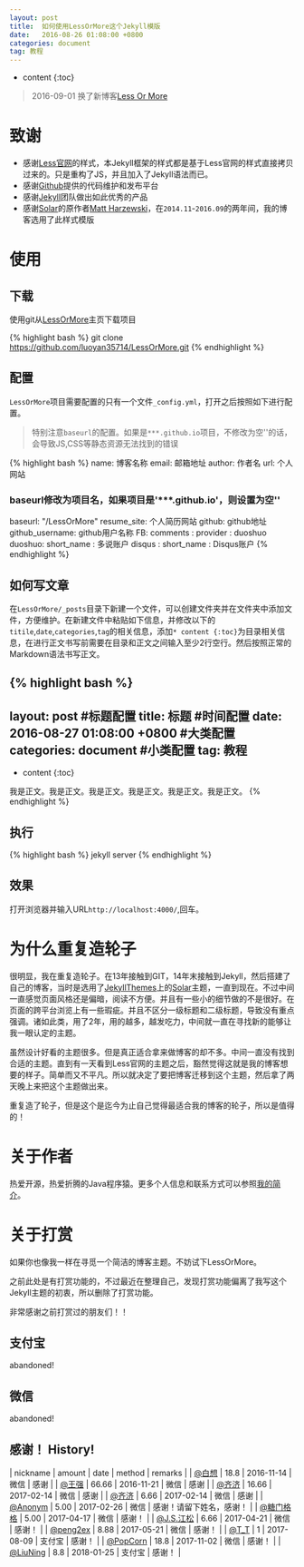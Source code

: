 ```yaml
---
layout: post
title:  如何使用LessOrMore这个Jekyll模版
date:   2016-08-26 01:08:00 +0800
categories: document
tag: 教程
---
```


* content
{:toc}


> 2016-09-01 换了新博客[Less Or More](https://github.com/luoyan35714/LessOrMore)

致谢
====================================
+ 感谢[Less官网](http://lesscss.cn/)的样式，本Jekyll框架的样式都是基于Less官网的样式直接拷贝过来的。只是重构了JS，并且加入了Jekyll语法而已。
+ 感谢[Github](https://github.com/)提供的代码维护和发布平台
+ 感谢[Jekyll](https://jekyllrb.com/)团队做出如此优秀的产品
+ 感谢[Solar](https://github.com/mattvh/solar-theme-jekyll)的原作者[Matt Harzewski](http://www.webmaster-source.com/)，在`2014.11`-`2016.09`的两年间，我的博客选用了此样式模版


使用
====================================

下载
------------------------------------

使用git从[LessOrMore](https://github.com/luoyan35714/LessOrMore.git)主页下载项目

{% highlight bash %}
git clone https://github.com/luoyan35714/LessOrMore.git
{% endhighlight %}

配置
------------------------------------

`LessOrMore`项目需要配置的只有一个文件`_config.yml`，打开之后按照如下进行配置。

> 特别注意`baseurl`的配置。如果是`***.github.io`项目，不修改为空''的话，会导致JS,CSS等静态资源无法找到的错误

{% highlight bash %}
name: 博客名称
email: 邮箱地址
author: 作者名
url: 个人网站
### baseurl修改为项目名，如果项目是'***.github.io'，则设置为空''
baseurl: "/LessOrMore"
resume_site: 个人简历网站
github: github地址
github_username: github用户名称
FB:
  comments :
    provider : duoshuo
    duoshuo:
        short_name : 多说账户
    disqus :
        short_name : Disqus账户
{% endhighlight %}

如何写文章
------------------------------------

在`LessOrMore/_posts`目录下新建一个文件，可以创建文件夹并在文件夹中添加文件，方便维护。在新建文件中粘贴如下信息，并修改以下的`titile`,`date`,`categories`,`tag`的相关信息，添加`* content {:toc}`为目录相关信息，在进行正文书写前需要在目录和正文之间输入至少2行空行。然后按照正常的Markdown语法书写正文。

{% highlight bash %}
---
layout: post
#标题配置
title:  标题
#时间配置
date:   2016-08-27 01:08:00 +0800
#大类配置
categories: document
#小类配置
tag: 教程
---

* content
{:toc}


我是正文。我是正文。我是正文。我是正文。我是正文。我是正文。
{% endhighlight %}

执行
------------------------------------

{% highlight bash %}
jekyll server
{% endhighlight %}

效果
------------------------------------
打开浏览器并输入URL`http://localhost:4000/`,回车。


为什么重复造轮子
====================================

很明显，我在重复造轮子。在13年接触到GIT，14年末接触到Jekyll，然后搭建了自己的博客，当时是选用了[JekyllThemes](http://jekyllthemes.org/)上的[Solar](https://github.com/mattvh/solar-theme-jekyll)主题，一直到现在。不过中间一直感觉页面风格还是偏暗，阅读不方便。并且有一些小的细节做的不是很好。在页面的跨平台浏览上有一些瑕疵。并且不区分一级标题和二级标题，导致没有重点强调。诸如此类，用了2年，用的越多，越发吃力，中间就一直在寻找新的能够让我一眼认定的主题。

虽然设计好看的主题很多。但是真正适合拿来做博客的却不多。中间一直没有找到合适的主题。直到有一天看到Less官网的主题之后，豁然觉得这就是我的博客想要的样子。简单而又不平凡。所以就决定了要把博客迁移到这个主题，然后拿了两天晚上来把这个主题做出来。

重复造了轮子，但是这个是迄今为止自己觉得最适合我的博客的轮子，所以是值得的！

关于作者
====================================

热爱开源，热爱折腾的Java程序猿。更多个人信息和联系方式可以参照[我的简介](http://www.hifreud.com/Resume.io/)。

关于打赏
====================================

如果你也像我一样在寻觅一个简洁的博客主题。不妨试下LessOrMore。

之前此处是有打赏功能的，不过最近在整理自己，发现打赏功能偏离了我写这个Jekyll主题的初衷，所以删除了打赏功能。

非常感谢之前打赏过的朋友们！！

支付宝
----------------

abandoned!

微信
----------------

abandoned!


感谢！ History!
------------------------------

| nickname                                 | amount | date       | method 	| remarks                    |
| [@白想](https://github.com/baixiaoustc)  | 18.8   | 2016-11-14 | 微信 	| 感谢	                     |
| [@王强](https://github.com/ecowang)      | 66.66  | 2016-11-21 | 微信 	| 感谢                       |
| [@齐济](#)							   | 16.66  | 2017-02-14 | 微信 	| 感谢                       |
| [@齐济](#)							   | 6.66   | 2017-02-14 | 微信 	| 感谢                       |
| [@Anonym](#)							   | 5.00   | 2017-02-26 | 微信 	| 感谢！请留下姓名，感谢！   |
| [@糖门格格](#)						   | 5.00   | 2017-04-17 | 微信 	| 感谢！ 					 |
| [@J.S.江松](#)						   | 6.66   | 2017-04-21 | 微信 	| 感谢！ 				  	 |
| [@peng2ex](https://github.com/peng2ex)   | 8.88   | 2017-05-21 | 微信 	| 感谢！ 				  	 |
| [@T_T](#)   					 		| 1   | 2017-08-09 | 支付宝 	| 感谢！ 				  	 |
| [@PopCorn](#)   					 		| 18.8   | 2017-11-02 | 微信 	| 感谢！ 				  	 |
| [@LiuNing](#)   					 		| 8.8   | 2018-01-25 | 支付宝 	| 感谢！ 				  	 |

<br />